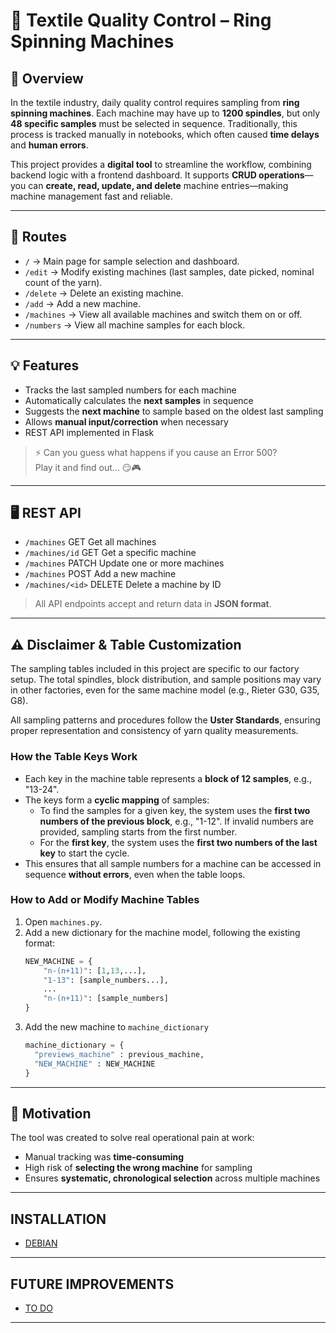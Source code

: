 # 🧵 Textile Quality Control – Ring Spinning Machines

## 📌 Overview
In the textile industry, daily quality control requires sampling from **ring spinning machines**. Each machine may have up to **1200 spindles**, but only **48 specific samples** must be selected in sequence. Traditionally, this process is tracked manually in notebooks, which often caused **time delays** and **human errors**.

This project provides a **digital tool** to streamline the workflow, combining backend logic with a frontend dashboard. It supports **CRUD operations**—you can **create, read, update, and delete** machine entries—making machine management fast and reliable.


---
## 🔗 Routes
- `/` → Main page for sample selection and dashboard.  
- `/edit` → Modify existing machines (last samples, date picked, nominal count of the yarn).  
- `/delete` → Delete an existing machine.  
- `/add` → Add a new machine.  
- `/machines` → View all available machines and switch them on or off.  
- `/numbers` → View all machine samples for each block.  

---

## 💡 Features
- Tracks the last sampled numbers for each machine  
- Automatically calculates the **next samples** in sequence  
- Suggests the **next machine** to sample based on the oldest last sampling  
- Allows **manual input/correction** when necessary
- REST API implemented in Flask
> ⚡ Can you guess what happens if you cause an Error 500?  
> Play it and find out… 😏🎮

---
## 🖥 REST API
- `/machines`       GET     Get all machines 
- `/machines/id`    GET     Get a specific machine
- `/machines`       PATCH   Update one or more machines 
- `/machines`       POST    Add a new machine 
- `/machines/<id>`  DELETE  Delete a machine by ID
> All API endpoints accept and return data in **JSON format**.

---

## ⚠️ Disclaimer & Table Customization

The sampling tables included in this project are specific to our factory setup. 
The total spindles, block distribution, and sample positions may vary in other factories, 
even for the same machine model (e.g., Rieter G30, G35, G8).

All sampling patterns and procedures follow the **Uster Standards**, ensuring proper 
representation and consistency of yarn quality measurements.

### How the Table Keys Work
- Each key in the machine table represents a **block of 12 samples**, e.g., "13-24".  
- The keys form a **cyclic mapping** of samples:  
  - To find the samples for a given key, the system uses the **first two numbers of the previous block**, e.g., "1-12". If invalid numbers are provided, sampling starts from the first number.  
  - For the **first key**, the system uses the **first two numbers of the last key** to start the cycle.  
- This ensures that all sample numbers for a machine can be accessed in sequence **without errors**, even when the table loops.


### How to Add or Modify Machine Tables
1. Open `machines.py`.
2. Add a new dictionary for the machine model, following the existing format:
   ```python
   NEW_MACHINE = {
       "n-(n+11)": [1,13,...],
       "1-13": [sample_numbers...],
       ...
       "n-(n+11)": [sample_numbers]
   }
3. Add the new machine to `machine_dictionary`
    ```python
    machine_dictionary = {
      "previews_machine" : previous_machine,
      "NEW_MACHINE" : NEW_MACHINE
    }

---

## 🎯 Motivation
The tool was created to solve real operational pain at work:  
- Manual tracking was **time-consuming**  
- High risk of **selecting the wrong machine** for sampling  
- Ensures **systematic, chronological selection** across multiple machines  

---

## INSTALLATION
- [DEBIAN](docs/linux.md)

---

## FUTURE IMPROVEMENTS
- [TO DO](docs/todo.md)

---





